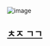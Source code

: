 ![image](https://user-images.githubusercontent.com/82145134/121629810-f2206500-cab6-11eb-9681-0c612fb5cb72.png)

## [ㅊㅈ ㄱㄱ](https://programmers.co.kr/learn/courses/30/lessons/12931?language=java)
